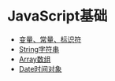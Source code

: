 # JavaScript基础
- [变量、常量、标识符](javascript_tutorial/javascript---变量、常量、标识符.md)
- [String字符串](javascript_tutorial/javascript---String字符串.md)
- [Array数组](javascript_tutorial/javascript---Array数组.md)
- [Date时间对象](javascript_tutorial/javascript---Date时间对象.md)